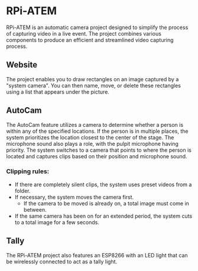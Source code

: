 # RPi-ATEM
RPi-ATEM is an automatic camera project designed to simplify the process of capturing video in a live event. The project combines various components to produce an efficient and streamlined video capturing process.

## Website
The project enables you to draw rectangles on an image captured by a "system camera". You can then name, move, or delete these rectangles using a list that appears under the picture.

## AutoCam
The AutoCam feature utilizes a camera to determine whether a person is within any of the specified locations. If the person is in multiple places, the system prioritizes the location closest to the center of the stage. The microphone sound also plays a role, with the pulpit microphone having priority. The system switches to a camera that points to where the person is located and captures clips based on their position and microphone sound.

### Clipping rules:
- If there are completely silent clips, the system uses preset videos from a folder.
- If necessary, the system moves the camera first.
  - If the camera to be moved is already on, a total image must come in between.
- If the same camera has been on for an extended period, the system cuts to a total image for a few seconds.

## Tally
The RPi-ATEM project also features an ESP8266 with an LED light that can be wirelessly connected to act as a tally light.
